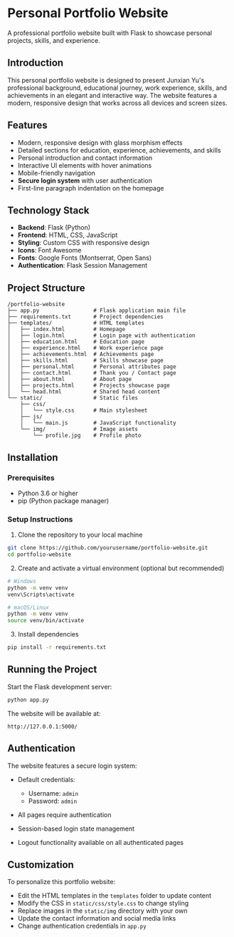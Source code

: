 # Personal Portfolio Website

A professional portfolio website built with Flask to showcase personal projects, skills, and experience.

## Introduction

This personal portfolio website is designed to present Junxian Yu's professional background, educational journey, work experience, skills, and achievements in an elegant and interactive way. The website features a modern, responsive design that works across all devices and screen sizes.

## Features

- Modern, responsive design with glass morphism effects
- Detailed sections for education, experience, achievements, and skills
- Personal introduction and contact information
- Interactive UI elements with hover animations
- Mobile-friendly navigation
- **Secure login system** with user authentication
- First-line paragraph indentation on the homepage

## Technology Stack

- **Backend**: Flask (Python)
- **Frontend**: HTML, CSS, JavaScript
- **Styling**: Custom CSS with responsive design
- **Icons**: Font Awesome
- **Fonts**: Google Fonts (Montserrat, Open Sans)
- **Authentication**: Flask Session Management

## Project Structure

```
/portfolio-website
├── app.py                 # Flask application main file
├── requirements.txt       # Project dependencies
├── templates/             # HTML templates
│   ├── index.html         # Homepage
│   ├── login.html         # Login page with authentication
│   ├── education.html     # Education page
│   ├── experience.html    # Work experience page
│   ├── achievements.html  # Achievements page
│   ├── skills.html        # Skills showcase page
│   ├── personal.html      # Personal attributes page
│   ├── contact.html       # Thank you / Contact page
│   ├── about.html         # About page
│   ├── projects.html      # Projects showcase page
│   └── head.html          # Shared head content
└── static/                # Static files
    ├── css/
    │   └── style.css      # Main stylesheet
    ├── js/
    │   └── main.js        # JavaScript functionality
    └── img/               # Image assets
        └── profile.jpg    # Profile photo
```

## Installation

### Prerequisites

- Python 3.6 or higher
- pip (Python package manager)

### Setup Instructions

1. Clone the repository to your local machine

```bash
git clone https://github.com/yourusername/portfolio-website.git
cd portfolio-website
```

2. Create and activate a virtual environment (optional but recommended)

```bash
# Windows
python -m venv venv
venv\Scripts\activate

# macOS/Linux
python -m venv venv
source venv/bin/activate
```

3. Install dependencies

```bash
pip install -r requirements.txt
```

## Running the Project

Start the Flask development server:

```bash
python app.py
```

The website will be available at:
```
http://127.0.0.1:5000/
```

## Authentication

The website features a secure login system:

- Default credentials:
  - Username: `admin`
  - Password: `admin`

- All pages require authentication
- Session-based login state management
- Logout functionality available on all authenticated pages

## Customization

To personalize this portfolio website:

- Edit the HTML templates in the `templates` folder to update content
- Modify the CSS in `static/css/style.css` to change styling
- Replace images in the `static/img` directory with your own
- Update the contact information and social media links
- Change authentication credentials in `app.py`


